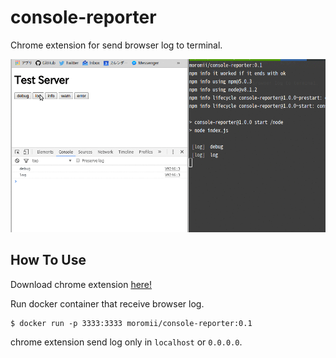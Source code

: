 # console-reporter

Chrome extension for send browser log to terminal.

![](./capture.gif)

## How To Use

Download chrome extension [here!](https://chrome.google.com/webstore/detail/console-reporter/mnojelhkkdbklbncbemblmpbnkpncpfe)

Run docker container that receive browser log.

```
$ docker run -p 3333:3333 moromii/console-reporter:0.1
```

chrome extension send log only in `localhost` or `0.0.0.0`.
